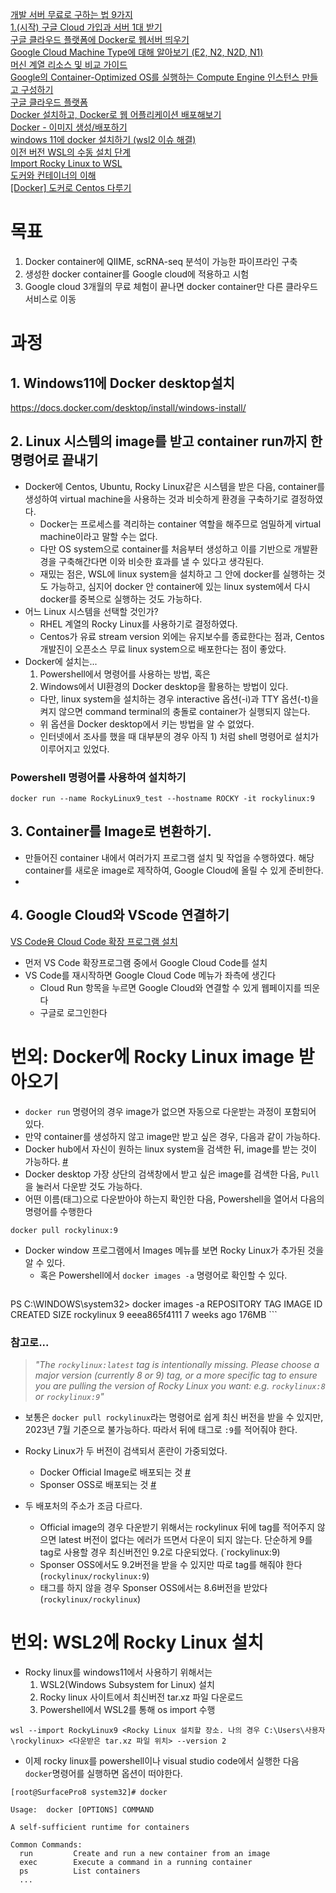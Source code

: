 [개발 서버 무료로 구하는 법 9가지](https://brunch.co.kr/@topasvga/705)   
[1.(시작) 구글 Cloud 가입과 서버 1대 받기](https://brunch.co.kr/@topasvga/168)   
[구글 클라우드 플랫폼에 Docker로 웹서버 띄우기](https://kibbomi.tistory.com/241)   
[Google Cloud Machine Type에 대해 알아보기 (E2, N2, N2D, N1)](https://hwan-hobby.tistory.com/8)   
[머신 계열 리소스 및 비교 가이드](https://cloud.google.com/compute/docs/machine-resource?hl=ko)    
[Google의 Container-Optimized OS를 실행하는 Compute Engine 인스턴스 만들고 구성하기](https://cloud.google.com/container-optimized-os/docs/how-to/create-configure-instance?hl=ko)    
[구글 클라우드 플랫폼](https://blog.naver.com/rayhaha/223000083672)    
[Docker 설치하고, Docker로 웹 어플리케이션 배포해보기](https://wnsgml972.github.io/setting/2020/07/20/docker/)    
[Docker - 이미지 생성/배포하기](https://youngjinmo.github.io/2019/10/docker-image/)    
[windows 11에 docker 설치하기 (wsl2 이슈 해결)](https://herojoon-dev.tistory.com/120)    
[이전 버전 WSL의 수동 설치 단계](https://learn.microsoft.com/ko-kr/windows/wsl/install-manual)    
[Import Rocky Linux to WSL](https://docs.rockylinux.org/guides/interoperability/import_rocky_to_wsl/#import-rocky-linux-to-wsl "Permanent link")    
[도커와 컨테이너의 이해](https://tech.cloudmt.co.kr/2022/06/29/%EB%8F%84%EC%BB%A4%EC%99%80-%EC%BB%A8%ED%85%8C%EC%9D%B4%EB%84%88%EC%9D%98-%EC%9D%B4%ED%95%B4-1-3-%EC%BB%A8%ED%85%8C%EC%9D%B4%EB%84%88-%EC%82%AC%EC%9A%A9%EB%B2%95/)    
[[Docker] 도커로 Centos 다루기](https://velog.io/@dailylifecoding/docker-install-centos-and-run-basic)    
# 목표
1. Docker container에 QIIME, scRNA-seq 분석이 가능한 파이프라인 구축
3. 생성한 docker container를 Google cloud에 적용하고 시험
4. Google cloud 3개월의 무료 체험이 끝나면 docker container만 다른 클라우드 서비스로 이동

# 과정
## 1. Windows11에 Docker desktop설치
https://docs.docker.com/desktop/install/windows-install/
## 2. Linux 시스템의 image를 받고 container run까지 한 명령어로 끝내기
- Docker에 Centos, Ubuntu, Rocky Linux같은 시스템을 받은 다음, container를 생성하여 virtual machine을 사용하는 것과 비슷하게 환경을 구축하기로 결정하였다.
	- Docker는 프로세스를 격리하는 container 역할을 해주므로 엄밀하게 virtual machine이라고 말할 수는 없다.
	- 다만 OS system으로 container를 처음부터 생성하고 이를 기반으로 개발환경을 구축해간다면 이와 비슷한 효과를 낼 수 있다고 생각된다.
	- 재밌는 점은, WSL에 linux system을 설치하고 그 안에 docker를 실행하는 것도 가능하고, 심지어 docker 안 container에 있는 linux system에서 다시 docker를 중복으로 실행하는 것도 가능하다.
- 어느 Linux 시스템을 선택할 것인가?
	- RHEL 계열의 Rocky Linux를 사용하기로 결정하였다.
	- Centos가 유료 stream version 외에는 유지보수를 종료한다는 점과, Centos 개발진이 오픈소스 무료 linux system으로 배포한다는 점이 좋았다.
- Docker에 설치는...
	1) Powershell에서 명령어를 사용하는 방법, 혹은
	2) Windows에서 UI환경의 Docker desktop을 활용하는 방법이 있다.
	- 다만, linux system을 설치하는 경우 interactive 옵션(-i)과 TTY 옵션(-t)을 켜지 않으면 command terminal의 충돌로 container가 실행되지 않는다.
	- 위 옵션을 Docker desktop에서 키는 방법을 알 수 없었다.
	- 인터넷에서 조사를 했을 때 대부분의 경우 아직 1) 처럼 shell 명령어로 설치가 이루어지고 있었다.
### Powershell 명령어를 사용하여 설치하기
```shell
docker run --name RockyLinux9_test --hostname ROCKY -it rockylinux:9
```

## 3. Container를 Image로 변환하기.
- 만들어진 container 내에서 여러가지 프로그램 설치 및 작업을 수행하였다. 해당 container를 새로운 image로 제작하여, Google Cloud에 올릴 수 있게 준비한다.
- 
## 4. Google Cloud와 VScode 연결하기
[VS Code용 Cloud Code 확장 프로그램 설치](https://cloud.google.com/code/docs/vscode/install?hl=ko)
- 먼저 VS Code 확장프로그램 중에서 Google Cloud Code를 설치
- VS Code를 재시작하면 Google Cloud Code 메뉴가 좌측에 생긴다
	- Cloud Run 항목을 누르면 Google Cloud와 연결할 수 있게 웹페이지를 띄운다
	- 구글로 로그인한다






# 번외: Docker에 Rocky Linux image 받아오기
- `docker run` 명령어의 경우 image가 없으면 자동으로 다운받는 과정이 포함되어 있다.
- 만약 container를 생성하지 않고 image만 받고 싶은 경우, 다음과 같이 가능하다.
- Docker hub에서 자신이 원하는 linux system을 검색한 뒤, image를 받는 것이 가능하다. [#](https://hub.docker.com/_/rockylinux)
- Docker desktop 가장 상단의 검색창에서 받고 싶은 image를 검색한 다음, `Pull`을 눌러서 다운받 것도 가능하다.
- 어떤 이름(태그)으로 다운받아야 하는지 확인한 다음, Powershell을 열어서 다음의 명령어를 수행한다
```shell
docker pull rockylinux:9
```
- Docker window 프로그램에서 Images 메뉴를 보면 Rocky Linux가 추가된 것을 알 수 있다.
	- 혹은 Powershell에서 `docker images -a` 명령어로 확인할 수 있다.
	```shell
PS C:\WINDOWS\system32> docker images -a
REPOSITORY                 TAG       IMAGE ID       CREATED       SIZE
rockylinux                 9         eeea865f4111   7 weeks ago   176MB
	```
### 참고로...
>*"The `rockylinux:latest` tag is intentionally missing. Please choose a major version (currently 8 or 9) tag, or a more specific tag to ensure you are pulling the version of Rocky Linux you want: e.g. `rockylinux:8` or `rockylinux:9`"*
- 보통은 `docker pull rockylinux`라는 명령어로 쉽게 최신 버전을 받을 수 있지만, 2023년 7월 기준으로 불가능하다. 따라서 뒤에 태그로 `:9`를 적어줘야 한다.    

- Rocky Linux가 두 버전이 검색되서 혼란이 가중되었다.
	- Docker Official Image로 배포되는 것  [#](https://hub.docker.com/_/rockylinux)
	- Sponser OSS로 배포되는 것 [#](https://hub.docker.com/r/rockylinux/rockylinux)
- 두 배포처의 주소가 조금 다르다.
	- Official image의 경우 다운받기 위해서는 rockylinux 뒤에 tag를 적어주지 않으면 latest 버전이 없다는 에러가 뜨면서 다운이 되지 않는다. 단순하게 9를 tag로 사용할 경우 최신버전인 9.2로 다운되었다. (`rockylinux:9)
	- Sponser OSS에서도 9.2버전을 받을 수 있지만 따로 tag를 해줘야 한다(`rockylinux/rockylinux:9`)
	- 태그를 하지 않을 경우 Sponser OSS에서는 8.6버전을 받았다(`rockylinux/rockylinux`)


# 번외: WSL2에 Rocky Linux 설치
- Rocky linux를 windows11에서 사용하기 위해서는
	1) WSL2(Windows Subsystem for Linux) 설치
	2) Rocky linux 사이트에서 최신버전 tar.xz 파일 다운로드
	3) Powershell에서 WSL2를 통해 os import 수행
```shell
wsl --import RockyLinux9 <Rocky Linux 설치할 장소. 나의 경우 C:\Users\사용자\rockylinux> <다운받은 tar.xz 파일 위치> --version 2
```
- 이제 rocky linux를 powershell이나 visual studio code에서 실행한 다음 `docker`명령어를 실행하면 옵션이 떠야한다.
```shell
[root@SurfacePro8 system32]# docker

Usage:  docker [OPTIONS] COMMAND

A self-sufficient runtime for containers

Common Commands:
  run         Create and run a new container from an image
  exec        Execute a command in a running container
  ps          List containers
  ...
```